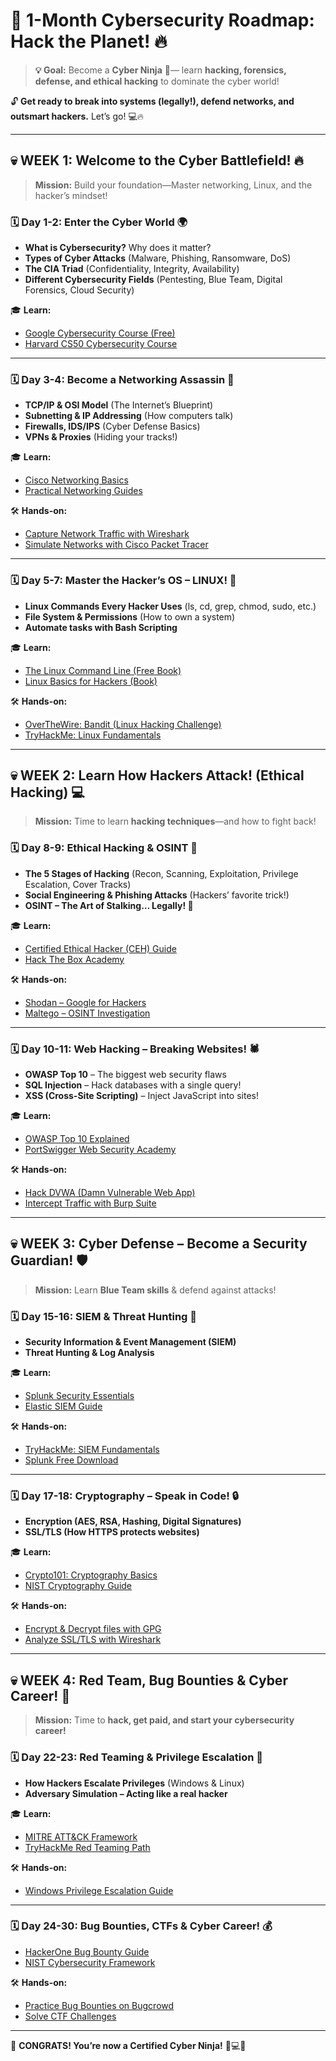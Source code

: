 # 🚀 1-Month Cybersecurity Roadmap: Hack the Planet! 🔥

> **💡 Goal:** Become a **Cyber Ninja** 🥷— learn **hacking, forensics, defense, and ethical hacking** to dominate the cyber world!  

🔓 **Get ready to break into systems (legally!), defend networks, and outsmart hackers.** Let’s go! 💻🔥  

---

## **💀 WEEK 1: Welcome to the Cyber Battlefield! 🔥**

> **Mission:** Build your foundation—Master networking, Linux, and the hacker’s mindset!  

### **🗓️ Day 1-2: Enter the Cyber World 🌍**
- **What is Cybersecurity?** Why does it matter?
- **Types of Cyber Attacks** (Malware, Phishing, Ransomware, DoS)
- **The CIA Triad** (Confidentiality, Integrity, Availability)
- **Different Cybersecurity Fields** (Pentesting, Blue Team, Digital Forensics, Cloud Security)

🎓 **Learn:**
- [Google Cybersecurity Course (Free)](https://grow.google/certificates/cybersecurity/)
- [Harvard CS50 Cybersecurity Course](https://cs50.harvard.edu/cybersecurity/)

---

### **🗓️ Day 3-4: Become a Networking Assassin 🥷**
- **TCP/IP & OSI Model** (The Internet’s Blueprint)
- **Subnetting & IP Addressing** (How computers talk)
- **Firewalls, IDS/IPS** (Cyber Defense Basics)
- **VPNs & Proxies** (Hiding your tracks!)

🎓 **Learn:**
- [Cisco Networking Basics](https://www.netacad.com/courses/intro-cybersecurity)
- [Practical Networking Guides](https://www.practicalnetworking.net/)

🛠 **Hands-on:**
- [Capture Network Traffic with Wireshark](https://www.wireshark.org/docs/)
- [Simulate Networks with Cisco Packet Tracer](https://www.netacad.com/courses/packet-tracer)

---

### **🗓️ Day 5-7: Master the Hacker’s OS – LINUX! 🐧**
- **Linux Commands Every Hacker Uses** (ls, cd, grep, chmod, sudo, etc.)
- **File System & Permissions** (How to own a system)
- **Automate tasks with Bash Scripting**

🎓 **Learn:**
- [The Linux Command Line (Free Book)](https://linuxcommand.org/tlcl.php)
- [Linux Basics for Hackers (Book)](https://nostarch.com/linuxbasicsforhackers)

🛠 **Hands-on:**
- [OverTheWire: Bandit (Linux Hacking Challenge)](https://overthewire.org/wargames/bandit/)
- [TryHackMe: Linux Fundamentals](https://tryhackme.com/room/linuxfundamentals1)

---

## **💀 WEEK 2: Learn How Hackers Attack! (Ethical Hacking) 💻**

> **Mission:** Time to learn **hacking techniques**—and how to fight back!  

### **🗓️ Day 8-9: Ethical Hacking & OSINT 🔎**
- **The 5 Stages of Hacking** (Recon, Scanning, Exploitation, Privilege Escalation, Cover Tracks)
- **Social Engineering & Phishing Attacks** (Hackers’ favorite trick!)
- **OSINT – The Art of Stalking… Legally! 👀**

🎓 **Learn:**
- [Certified Ethical Hacker (CEH) Guide](https://www.eccouncil.org/programs/certified-ethical-hacker-ceh/)
- [Hack The Box Academy](https://academy.hackthebox.com/)

🛠 **Hands-on:**
- [Shodan – Google for Hackers](https://www.shodan.io/)
- [Maltego – OSINT Investigation](https://www.maltego.com/downloads/)

---

### **🗓️ Day 10-11: Web Hacking – Breaking Websites! 🕷️**
- **OWASP Top 10** – The biggest web security flaws
- **SQL Injection** – Hack databases with a single query!
- **XSS (Cross-Site Scripting)** – Inject JavaScript into sites!

🎓 **Learn:**
- [OWASP Top 10 Explained](https://owasp.org/www-project-top-ten/)
- [PortSwigger Web Security Academy](https://portswigger.net/web-security)

🛠 **Hands-on:**
- [Hack DVWA (Damn Vulnerable Web App)](https://dvwa.co.uk/)
- [Intercept Traffic with Burp Suite](https://portswigger.net/burp/communitydownload)

---

## **💀 WEEK 3: Cyber Defense – Become a Security Guardian! 🛡️**

> **Mission:** Learn **Blue Team skills** & defend against attacks!  

### **🗓️ Day 15-16: SIEM & Threat Hunting 👀**
- **Security Information & Event Management (SIEM)**
- **Threat Hunting & Log Analysis**

🎓 **Learn:**
- [Splunk Security Essentials](https://www.splunk.com/en_us/solutions/security.html)
- [Elastic SIEM Guide](https://www.elastic.co/siem)

🛠 **Hands-on:**
- [TryHackMe: SIEM Fundamentals](https://tryhackme.com/room/siem)
- [Splunk Free Download](https://www.splunk.com/en_us/download/splunk-enterprise.html)

---

### **🗓️ Day 17-18: Cryptography – Speak in Code! 🔒**
- **Encryption (AES, RSA, Hashing, Digital Signatures)**
- **SSL/TLS (How HTTPS protects websites)**

🎓 **Learn:**
- [Crypto101: Cryptography Basics](https://crypto101.io/)
- [NIST Cryptography Guide](https://csrc.nist.gov/)

🛠 **Hands-on:**
- [Encrypt & Decrypt files with GPG](https://gnupg.org/)
- [Analyze SSL/TLS with Wireshark](https://wiki.wireshark.org/SSL)

---

## **💀 WEEK 4: Red Team, Bug Bounties & Cyber Career! 🚀**

> **Mission:** Time to **hack, get paid, and start your cybersecurity career!**  

### **🗓️ Day 22-23: Red Teaming & Privilege Escalation 🔴**
- **How Hackers Escalate Privileges** (Windows & Linux)
- **Adversary Simulation – Acting like a real hacker**

🎓 **Learn:**
- [MITRE ATT&CK Framework](https://attack.mitre.org/)
- [TryHackMe Red Teaming Path](https://tryhackme.com/)

🛠 **Hands-on:**
- [Windows Privilege Escalation Guide](https://www.absolomb.com/2022-01-10-Windows-Privilege-Escalation-Guide/)

---

### **🗓️ Day 24-30: Bug Bounties, CTFs & Cyber Career! 💰**
- [HackerOne Bug Bounty Guide](https://www.hackerone.com/)
- [NIST Cybersecurity Framework](https://www.nist.gov/cyberframework)

🛠 **Hands-on:**
- [Practice Bug Bounties on Bugcrowd](https://www.bugcrowd.com/)
- [Solve CTF Challenges](https://ctflearn.com/)

---

🚀 **CONGRATS! You’re now a Certified Cyber Ninja!** 🥷💻💀
